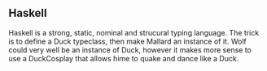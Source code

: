
## Haskell

Haskell is a strong, static, nominal and strucural typing language. The trick is to define a Duck typeclass, then make Mallard an instance of it. Wolf could very well be an instance of Duck, however it makes more sense to use a DuckCosplay that allows hime to quake and dance like a Duck.
